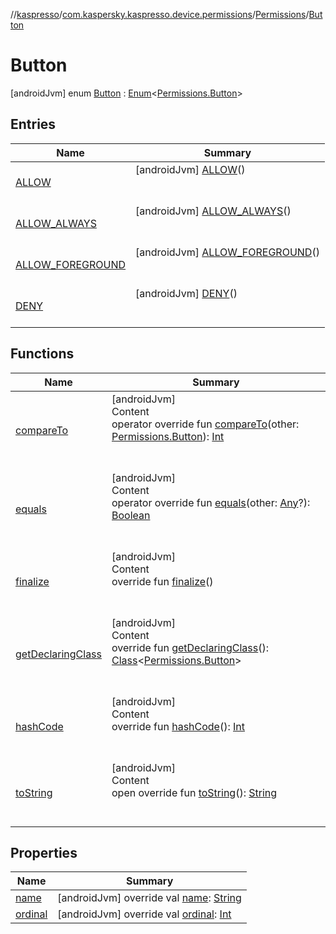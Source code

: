 //[kaspresso](../../../index.md)/[com.kaspersky.kaspresso.device.permissions](../../index.md)/[Permissions](../index.md)/[Button](index.md)



# Button  
 [androidJvm] enum [Button](index.md) : [Enum](https://kotlinlang.org/api/latest/jvm/stdlib/kotlin/-enum/index.html)<[Permissions.Button](index.md)>    


## Entries  
  
|  Name|  Summary| 
|---|---|
| [ALLOW](-a-l-l-o-w/index.md)|  [androidJvm] [ALLOW](-a-l-l-o-w/index.md)()  <br>  <br>   <br>
| [ALLOW_ALWAYS](-a-l-l-o-w_-a-l-w-a-y-s/index.md)|  [androidJvm] [ALLOW_ALWAYS](-a-l-l-o-w_-a-l-w-a-y-s/index.md)()  <br>  <br>   <br>
| [ALLOW_FOREGROUND](-a-l-l-o-w_-f-o-r-e-g-r-o-u-n-d/index.md)|  [androidJvm] [ALLOW_FOREGROUND](-a-l-l-o-w_-f-o-r-e-g-r-o-u-n-d/index.md)()  <br>  <br>   <br>
| [DENY](-d-e-n-y/index.md)|  [androidJvm] [DENY](-d-e-n-y/index.md)()  <br>  <br>   <br>


## Functions  
  
|  Name|  Summary| 
|---|---|
| [compareTo](https://kotlinlang.org/api/latest/jvm/stdlib/kotlin/-enum/compare-to.html)| [androidJvm]  <br>Content  <br>operator override fun [compareTo](https://kotlinlang.org/api/latest/jvm/stdlib/kotlin/-enum/compare-to.html)(other: [Permissions.Button](index.md)): [Int](https://kotlinlang.org/api/latest/jvm/stdlib/kotlin/-int/index.html)  <br><br><br>
| [equals](https://kotlinlang.org/api/latest/jvm/stdlib/kotlin/-enum/equals.html)| [androidJvm]  <br>Content  <br>operator override fun [equals](https://kotlinlang.org/api/latest/jvm/stdlib/kotlin/-enum/equals.html)(other: [Any](https://kotlinlang.org/api/latest/jvm/stdlib/kotlin/-any/index.html)?): [Boolean](https://kotlinlang.org/api/latest/jvm/stdlib/kotlin/-boolean/index.html)  <br><br><br>
| [finalize](https://kotlinlang.org/api/latest/jvm/stdlib/kotlin/-enum/finalize.html)| [androidJvm]  <br>Content  <br>override fun [finalize](https://kotlinlang.org/api/latest/jvm/stdlib/kotlin/-enum/finalize.html)()  <br><br><br>
| [getDeclaringClass](https://kotlinlang.org/api/latest/jvm/stdlib/kotlin/-enum/get-declaring-class.html)| [androidJvm]  <br>Content  <br>override fun [getDeclaringClass](https://kotlinlang.org/api/latest/jvm/stdlib/kotlin/-enum/get-declaring-class.html)(): [Class](https://docs.oracle.com/javase/8/docs/api/java/lang/Class.html)<[Permissions.Button](index.md)>  <br><br><br>
| [hashCode](https://kotlinlang.org/api/latest/jvm/stdlib/kotlin/-enum/hash-code.html)| [androidJvm]  <br>Content  <br>override fun [hashCode](https://kotlinlang.org/api/latest/jvm/stdlib/kotlin/-enum/hash-code.html)(): [Int](https://kotlinlang.org/api/latest/jvm/stdlib/kotlin/-int/index.html)  <br><br><br>
| [toString](https://kotlinlang.org/api/latest/jvm/stdlib/kotlin/-enum/to-string.html)| [androidJvm]  <br>Content  <br>open override fun [toString](https://kotlinlang.org/api/latest/jvm/stdlib/kotlin/-enum/to-string.html)(): [String](https://kotlinlang.org/api/latest/jvm/stdlib/kotlin/-string/index.html)  <br><br><br>


## Properties  
  
|  Name|  Summary| 
|---|---|
| [name](index.md#com.kaspersky.kaspresso.device.permissions/Permissions.Button/name/#/PointingToDeclaration/)|  [androidJvm] override val [name](index.md#com.kaspersky.kaspresso.device.permissions/Permissions.Button/name/#/PointingToDeclaration/): [String](https://kotlinlang.org/api/latest/jvm/stdlib/kotlin/-string/index.html)   <br>
| [ordinal](index.md#com.kaspersky.kaspresso.device.permissions/Permissions.Button/ordinal/#/PointingToDeclaration/)|  [androidJvm] override val [ordinal](index.md#com.kaspersky.kaspresso.device.permissions/Permissions.Button/ordinal/#/PointingToDeclaration/): [Int](https://kotlinlang.org/api/latest/jvm/stdlib/kotlin/-int/index.html)   <br>

